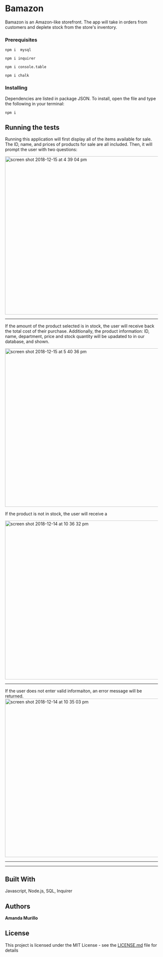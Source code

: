 # Bamazon

Bamazon is an Amazon-like storefront. The app will take in orders from customers and deplete stock from the store's inventory.

### Prerequisites

```
npm i  mysql

```
```
npm i inquirer
```

```
npm i console.table
```

```
npm i chalk
```

### Installing

Dependencies are listed in package JSON. To install, open the file and type the following in your terminal:

```
npm i
```

## Running the tests

Running this application will first display all of the items available for sale. The ID, name, and prices of products for sale are all included. Then, it will prompt the user with two questions:

<img width="519" alt="screen shot 2018-12-15 at 4 39 04 pm" src="https://user-images.githubusercontent.com/40437294/50048708-3e29f480-0088-11e9-9a00-9d82e0415a7d.png">

---

If the amount of the product selected is in stock, the user will receive back the total cost of their purchase. Additionally, the product information: ID, name, department, price and stock quantity will be upadated to in our database, and shown.

<img width="520" alt="screen shot 2018-12-15 at 5 40 36 pm" src="https://user-images.githubusercontent.com/40437294/50049082-dc21bd00-0090-11e9-8d59-46e19d711663.png">

If the product is not in stock, the user will receive a 

<img width="521" alt="screen shot 2018-12-14 at 10 36 32 pm" src="https://user-images.githubusercontent.com/40437294/50048839-9bbf4080-008a-11e9-92ed-b66c660b8be9.png">

---
If the user does not enter valid informaiton, an error message will be returned. 
<img width="520" alt="screen shot 2018-12-14 at 10 35 03 pm" src="https://user-images.githubusercontent.com/40437294/50046269-e8d4ef80-0055-11e9-8ddd-4a3bf564f02b.png">



---
---


## Built With
 Javascript, Node.js, SQL, Inquirer

## Authors

**Amanda Murillo** 


## License

This project is licensed under the MIT License - see the [LICENSE.md](LICENSE.md) file for details
